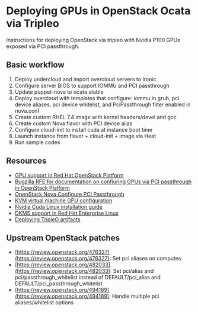 # Deploying GPUs in OpenStack Ocata via Tripleo

Instructions for deploying OpenStack via tripleo with Nvidia P100 GPUs exposed via PCI passthrough.

## Basic workflow
1. Deploy undercloud and import overcloud servers to Ironic
2. Configure server BIOS to support IOMMU and PCI passthrough
3. Update puppet-nova to ocata stable
4. Deploy overcloud with templates that configure: iommu in grub, pci device aliases, pci device whitelist, and PciPassthrough filter enabled in nova.conf
5. Create custom RHEL 7.4 image with kernel headers/devel and gcc
6. Create custom Nova flavor with PCI device alias
7. Configure cloud-init to install cuda at instance boot time
8. Launch instance from flavor + cloud-init + image via Heat
9. Run sample codes


## Resources
- [GPU support in Red Hat OpenStack Platform](https://access.redhat.com/solutions/3080471)
- [Bugzilla RFE for documentation on confiuring GPUs via PCI passthrough in OpenStack Platform](https://bugzilla.redhat.com/show_bug.cgi?id=1430337)
- [OpenStack Nova Configure PCI Passthrough](https://docs.openstack.org/nova/pike/admin/pci-passthrough.html)
- [KVM virtual machine GPU configuration](https://access.redhat.com/documentation/en-US/Red_Hat_Enterprise_Linux/7/html/Virtualization_Deployment_and_Administration_Guide/chap-Guest_virtual_machine_device_configuration.html#sect-device-GPU)
- [Nvidia Cuda Linux installation guide](http://docs.nvidia.com/cuda/cuda-installation-guide-linux/index.html#runfile-installation)
- [DKMS support in Red Hat Enterprise Linux](https://access.redhat.com/solutions/1132653)
- [Deploying TripleO artifacts](http://hardysteven.blogspot.com/2016/08/tripleo-deploy-artifacts-and-puppet.html)

## Upstream OpenStack patches
- [https://review.openstack.org/476327](https://review.openstack.org/476327): Set pci aliases on computes
- [https://review.openstack.org/482033](https://review.openstack.org/482033): Set pci/alias and pci/passthrough_whitelist instead of DEFAULT/pci_alias and DEFAULT/pci_passthrough_whitelist
- [https://review.openstack.org/494189](https://review.openstack.org/494189): Handle multiple pci aliases/whitelist options

